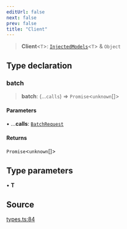 ```yaml
---
editUrl: false
next: false
prev: false
title: "Client"
---
```


> **Client**\<`T`\>: [`InjectedModels`](InjectedModels.md)\<`T`\> & `Object`

## Type declaration

### batch

> **batch**: (...`calls`) => `Promise`\<`unknown`[]\>

#### Parameters

• ...**calls**: [`BatchRequest`](BatchRequest.md)

#### Returns

`Promise`\<`unknown`[]\>

## Type parameters

• **T**

## Source

[types.ts:84](https://github.com/chord-ts/rpc/blob/d3d88c3/src/types.ts#L84)
